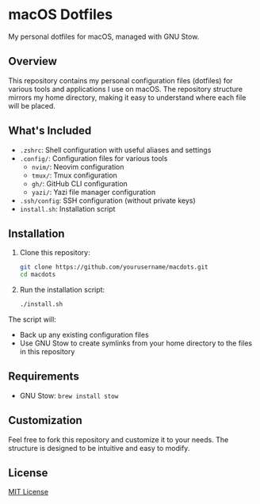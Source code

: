 # macOS Dotfiles

My personal dotfiles for macOS, managed with GNU Stow.

## Overview

This repository contains my personal configuration files (dotfiles) for various tools and applications I use on macOS. The repository structure mirrors my home directory, making it easy to understand where each file will be placed.

## What's Included

- `.zshrc`: Shell configuration with useful aliases and settings
- `.config/`: Configuration files for various tools
  - `nvim/`: Neovim configuration
  - `tmux/`: Tmux configuration
  - `gh/`: GitHub CLI configuration
  - `yazi/`: Yazi file manager configuration
- `.ssh/config`: SSH configuration (without private keys)
- `install.sh`: Installation script

## Installation

1. Clone this repository:
   ```bash
   git clone https://github.com/yourusername/macdots.git
   cd macdots
   ```

2. Run the installation script:
   ```bash
   ./install.sh
   ```

The script will:
- Back up any existing configuration files
- Use GNU Stow to create symlinks from your home directory to the files in this repository

## Requirements

- GNU Stow: `brew install stow`

## Customization

Feel free to fork this repository and customize it to your needs. The structure is designed to be intuitive and easy to modify.

## License

[MIT License](LICENSE)
